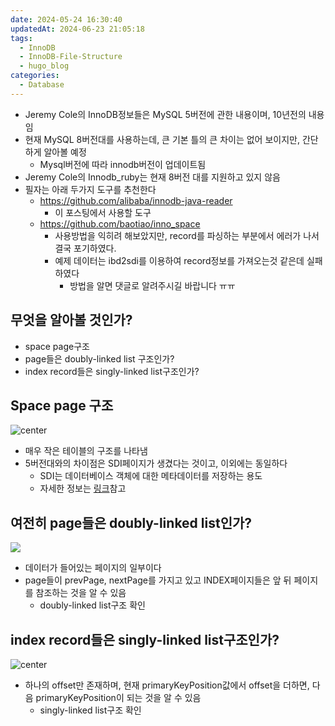 ```yaml
---
date: 2024-05-24 16:30:40
updatedAt: 2024-06-23 21:05:18
tags:
  - InnoDB
  - InnoDB-File-Structure
  - hugo_blog
categories:
  - Database
---
```

- Jeremy Cole의 InnoDB정보들은 MySQL 5버전에 관한 내용이며, 10년전의 내용임
- 현재 MySQL 8버전대를 사용하는데, 큰 기본 틀의 큰 차이는 없어 보이지만, 간단하게 알아볼 예정
	- Mysql버전에 따라 innodb버전이 업데이트됨
- Jeremy Cole의 Innodb_ruby는 현재 8버전 대를 지원하고 있지 않음
- 필자는 아래 두가지 도구를 추천한다
	- https://github.com/alibaba/innodb-java-reader
		- 이 포스팅에서 사용할 도구
	- https://github.com/baotiao/inno_space
		- 사용방법을 익히려 해보았지만, record를 파싱하는 부분에서 에러가 나서 결국 포기하였다.
		- 예제 데이터는 ibd2sdi를 이용하여 record정보를 가져오는것 같은데 실패하였다
			- 방법을 알면 댓글로 알려주시길 바랍니다 ㅠㅠ

## 무엇을 알아볼 것인가?
- space page구조
- page들은 doubly-linked list 구조인가?
- index record들은 singly-linked list구조인가?

## Space page 구조
![center](Pasted%20image%2020240524171103.png)
- 매우 작은 테이블의 구조를 나타냄
- 5버전대와의 차이점은 SDI페이지가 생겼다는 것이고, 이외에는 동일하다
	- SDI는 데이터베이스 객체에 대한 메타데이터를 저장하는 용도
	- 자세한 정보는 [링크](https://dev.mysql.com/doc/refman/8.0/en/serialized-dictionary-information.html)참고

## 여전히 page들은 doubly-linked list인가?
![](Pasted%20image%2020240524172057.png)
- 데이터가 들어있는 페이지의 일부이다
- page들이 prevPage, nextPage를 가지고 있고 INDEX페이지들은 앞 뒤 페이지를 참조하는 것을 알 수 있음
	- doubly-linked list구조 확인

## index record들은 singly-linked list구조인가?
![center](Pasted%20image%2020240524172847.png)
- 하나의 offset만 존재하며, 현재 primaryKeyPosition값에서 offset을 더하면, 다음 primaryKeyPosition이 되는 것을 알 수 있음
	- singly-linked list구조 확인
